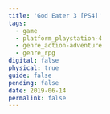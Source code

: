 ```yaml
---
title: 'God Eater 3 [PS4]'
tags:
  - game
  - platform_playstation-4
  - genre_action-adventure
  - genre_rpg
digital: false
physical: true
guide: false
pending: false
date: 2019-06-14
permalink: false
---
```

